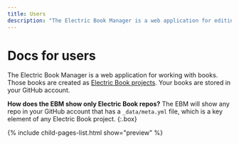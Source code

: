 ```yaml
---
title: Users
description: "The Electric Book Manager is a web application for editing books. Those books are created as Electric Book projects, and stored in your GitHub account."
---
```


# Docs for users

The Electric Book Manager is a web application for working with books. Those books are created as [Electric Book projects](http://electricbookworks.github.io/electric-book/). Your books are stored in your GitHub account.

**How does the EBM show only Electric Book repos?** The EBM will show any repo in your GitHub account that has a `_data/meta.yml` file, which is a key element of any Electric Book project.
{:.box}

{% include child-pages-list.html show="preview" %}
